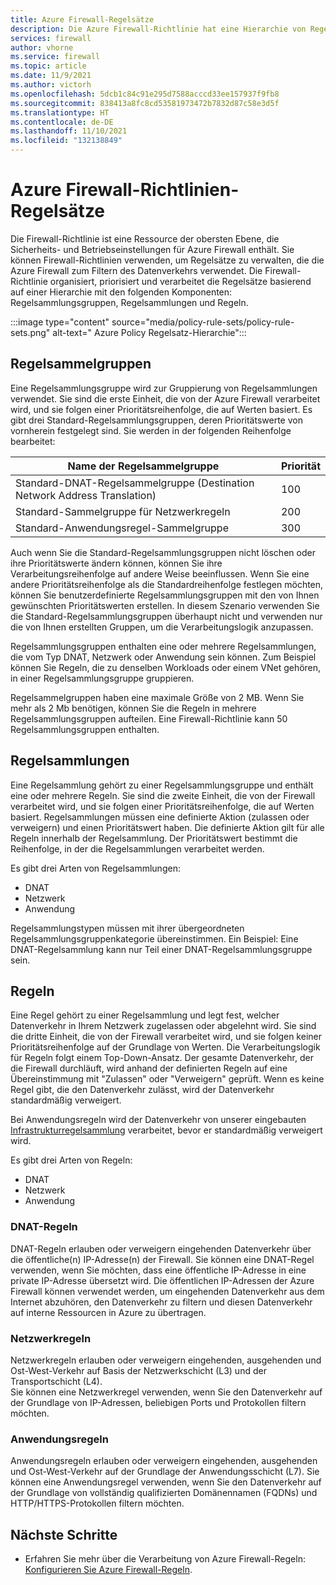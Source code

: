 ```yaml
---
title: Azure Firewall-Regelsätze
description: Die Azure Firewall-Richtlinie hat eine Hierarchie von Regelsammlungsgruppen, Regelsammlungen und Regeln.
services: firewall
author: vhorne
ms.service: firewall
ms.topic: article
ms.date: 11/9/2021
ms.author: victorh
ms.openlocfilehash: 5dcb1c84c91e295d7588acccd33ee157937f9fb8
ms.sourcegitcommit: 838413a8fc8cd53581973472b7832d87c58e3d5f
ms.translationtype: HT
ms.contentlocale: de-DE
ms.lasthandoff: 11/10/2021
ms.locfileid: "132138849"
---
```

# <a name="azure-firewall-policy-rule-sets"></a>Azure Firewall-Richtlinien-Regelsätze

Die Firewall-Richtlinie ist eine Ressource der obersten Ebene, die Sicherheits- und Betriebseinstellungen für Azure Firewall enthält. Sie können Firewall-Richtlinien verwenden, um Regelsätze zu verwalten, die die Azure Firewall zum Filtern des Datenverkehrs verwendet. Die Firewall-Richtlinie organisiert, priorisiert und verarbeitet die Regelsätze basierend auf einer Hierarchie mit den folgenden Komponenten: Regelsammlungsgruppen, Regelsammlungen und Regeln.

:::image type="content" source="media/policy-rule-sets/policy-rule-sets.png" alt-text=" Azure Policy Regelsatz-Hierarchie":::

## <a name="rule-collection-groups"></a>Regelsammelgruppen

Eine Regelsammlungsgruppe wird zur Gruppierung von Regelsammlungen verwendet. Sie sind die erste Einheit, die von der Azure Firewall verarbeitet wird, und sie folgen einer Prioritätsreihenfolge, die auf Werten basiert. Es gibt drei Standard-Regelsammlungsgruppen, deren Prioritätswerte von vornherein festgelegt sind. Sie werden in der folgenden Reihenfolge bearbeitet:


|Name der Regelsammelgruppe  |Priorität  |
|---------|---------|
|Standard-DNAT-Regelsammelgruppe (Destination Network Address Translation)      |100|
|Standard-Sammelgruppe für Netzwerkregeln      |200|
|Standard-Anwendungsregel-Sammelgruppe      |300|

Auch wenn Sie die Standard-Regelsammlungsgruppen nicht löschen oder ihre Prioritätswerte ändern können, können Sie ihre Verarbeitungsreihenfolge auf andere Weise beeinflussen. Wenn Sie eine andere Prioritätsreihenfolge als die Standardreihenfolge festlegen möchten, können Sie benutzerdefinierte Regelsammlungsgruppen mit den von Ihnen gewünschten Prioritätswerten erstellen. In diesem Szenario verwenden Sie die Standard-Regelsammlungsgruppen überhaupt nicht und verwenden nur die von Ihnen erstellten Gruppen, um die Verarbeitungslogik anzupassen.  

Regelsammlungsgruppen enthalten eine oder mehrere Regelsammlungen, die vom Typ DNAT, Netzwerk oder Anwendung sein können. Zum Beispiel können Sie Regeln, die zu denselben Workloads oder einem VNet gehören, in einer Regelsammlungsgruppe gruppieren. 

Regelsammelgruppen haben eine maximale Größe von 2 MB. Wenn Sie mehr als 2 Mb benötigen, können Sie die Regeln in mehrere Regelsammlungsgruppen aufteilen. Eine Firewall-Richtlinie kann 50 Regelsammlungsgruppen enthalten.


## <a name="rule-collections"></a>Regelsammlungen

Eine Regelsammlung gehört zu einer Regelsammlungsgruppe und enthält eine oder mehrere Regeln. Sie sind die zweite Einheit, die von der Firewall verarbeitet wird, und sie folgen einer Prioritätsreihenfolge, die auf Werten basiert. Regelsammlungen müssen eine definierte Aktion (zulassen oder verweigern) und einen Prioritätswert haben. Die definierte Aktion gilt für alle Regeln innerhalb der Regelsammlung. Der Prioritätswert bestimmt die Reihenfolge, in der die Regelsammlungen verarbeitet werden.
  
Es gibt drei Arten von Regelsammlungen:

- DNAT
- Netzwerk
- Anwendung

Regelsammlungstypen müssen mit ihrer übergeordneten Regelsammlungsgruppenkategorie übereinstimmen. Ein Beispiel: Eine DNAT-Regelsammlung kann nur Teil einer DNAT-Regelsammlungsgruppe sein.

## <a name="rules"></a>Regeln

Eine Regel gehört zu einer Regelsammlung und legt fest, welcher Datenverkehr in Ihrem Netzwerk zugelassen oder abgelehnt wird. Sie sind die dritte Einheit, die von der Firewall verarbeitet wird, und sie folgen keiner Prioritätsreihenfolge auf der Grundlage von Werten. Die Verarbeitungslogik für Regeln folgt einem Top-Down-Ansatz. Der gesamte Datenverkehr, der die Firewall durchläuft, wird anhand der definierten Regeln auf eine Übereinstimmung mit "Zulassen" oder "Verweigern" geprüft. Wenn es keine Regel gibt, die den Datenverkehr zulässt, wird der Datenverkehr standardmäßig verweigert.

Bei Anwendungsregeln wird der Datenverkehr von unserer eingebauten [Infrastrukturregelsammlung](infrastructure-fqdns.md) verarbeitet, bevor er standardmäßig verweigert wird.

Es gibt drei Arten von Regeln:

- DNAT
- Netzwerk
- Anwendung

### <a name="dnat-rules"></a>DNAT-Regeln

DNAT-Regeln erlauben oder verweigern eingehenden Datenverkehr über die öffentliche(n) IP-Adresse(n) der Firewall. Sie können eine DNAT-Regel verwenden, wenn Sie möchten, dass eine öffentliche IP-Adresse in eine private IP-Adresse übersetzt wird. Die öffentlichen IP-Adressen der Azure Firewall können verwendet werden, um eingehenden Datenverkehr aus dem Internet abzuhören, den Datenverkehr zu filtern und diesen Datenverkehr auf interne Ressourcen in Azure zu übertragen.

### <a name="network-rules"></a>Netzwerkregeln

Netzwerkregeln erlauben oder verweigern eingehenden, ausgehenden und Ost-West-Verkehr auf Basis der Netzwerkschicht (L3) und der Transportschicht (L4).  
Sie können eine Netzwerkregel verwenden, wenn Sie den Datenverkehr auf der Grundlage von IP-Adressen, beliebigen Ports und Protokollen filtern möchten.


### <a name="application-rules"></a>Anwendungsregeln

Anwendungsregeln erlauben oder verweigern eingehenden, ausgehenden und Ost-West-Verkehr auf der Grundlage der Anwendungsschicht (L7). Sie können eine Anwendungsregel verwenden, wenn Sie den Datenverkehr auf der Grundlage von vollständig qualifizierten Domänennamen (FQDNs) und HTTP/HTTPS-Protokollen filtern möchten. 


## <a name="next-steps"></a>Nächste Schritte

- Erfahren Sie mehr über die Verarbeitung von Azure Firewall-Regeln: [Konfigurieren Sie Azure Firewall-Regeln](rule-processing.md).
